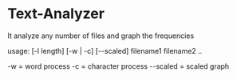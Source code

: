 # Text-Analyzer
It analyze any number of files and graph the frequencies

usage:  [-l length] [-w | -c] [--scaled] filename1 filename2 ..

  -w        = word process
  -c        = character process
  --scaled  = scaled graph
